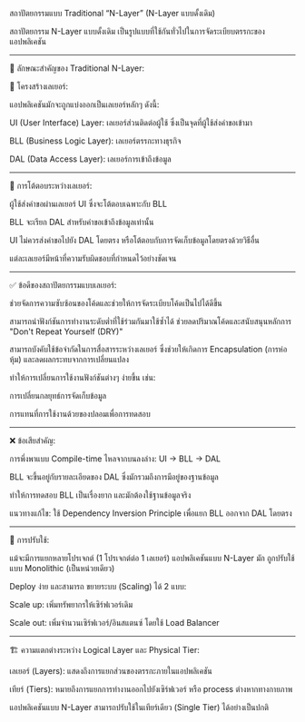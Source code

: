 สถาปัตยกรรมแบบ Traditional “N-Layer” (N-Layer แบบดั้งเดิม)

สถาปัตยกรรม N-Layer แบบดั้งเดิม เป็นรูปแบบที่ใช้กันทั่วไปในการจัดระเบียบตรรกะของแอปพลิเคชัน


---

🔹 ลักษณะสำคัญของ Traditional N-Layer:

🧱 โครงสร้างเลเยอร์:

แอปพลิเคชันมักจะถูกแบ่งออกเป็นเลเยอร์หลักๆ ดังนี้:

UI (User Interface) Layer:
เลเยอร์ส่วนติดต่อผู้ใช้ ซึ่งเป็นจุดที่ผู้ใช้ส่งคำขอเข้ามา

BLL (Business Logic Layer):
เลเยอร์ตรรกะทางธุรกิจ

DAL (Data Access Layer):
เลเยอร์การเข้าถึงข้อมูล



---

🔄 การโต้ตอบระหว่างเลเยอร์:

ผู้ใช้ส่งคำขอผ่านเลเยอร์ UI ซึ่งจะโต้ตอบเฉพาะกับ BLL

BLL จะเรียก DAL สำหรับคำขอเข้าถึงข้อมูลเท่านั้น

UI ไม่ควรส่งคำขอไปยัง DAL โดยตรง หรือโต้ตอบกับการจัดเก็บข้อมูลโดยตรงด้วยวิธีอื่น

แต่ละเลเยอร์มีหน้าที่ความรับผิดชอบที่กำหนดไว้อย่างชัดเจน



---

✅ ข้อดีของสถาปัตยกรรมแบบเลเยอร์:

ช่วยจัดการความซับซ้อนของโค้ดและช่วยให้การจัดระเบียบโค้ดเป็นไปได้ดีขึ้น

สามารถนำฟังก์ชันการทำงานระดับต่ำที่ใช้ร่วมกันมาใช้ซ้ำได้
ช่วยลดปริมาณโค้ดและสนับสนุนหลักการ "Don't Repeat Yourself (DRY)"

สามารถบังคับใช้ข้อจำกัดในการสื่อสารระหว่างเลเยอร์ ซึ่งช่วยให้เกิดการ Encapsulation (การห่อหุ้ม) และลดผลกระทบจากการเปลี่ยนแปลง

ทำให้การเปลี่ยนการใช้งานฟังก์ชันต่างๆ ง่ายขึ้น เช่น:

การเปลี่ยนกลยุทธ์การจัดเก็บข้อมูล

การแทนที่การใช้งานด้วยของปลอมเพื่อการทดสอบ




---

❌ ข้อเสียสำคัญ:

การพึ่งพาแบบ Compile-time ไหลจากบนลงล่าง:
UI → BLL → DAL

BLL จะขึ้นอยู่กับรายละเอียดของ DAL
ซึ่งมักรวมถึงการมีอยู่ของฐานข้อมูล

ทำให้การทดสอบ BLL เป็นเรื่องยาก และมักต้องใช้ฐานข้อมูลจริง

แนวทางแก้ไข:
ใช้ Dependency Inversion Principle เพื่อแยก BLL ออกจาก DAL โดยตรง



---

🚀 การปรับใช้:

แม้จะมีการแยกหลายโปรเจกต์ (1 โปรเจกต์ต่อ 1 เลเยอร์)
แอปพลิเคชันแบบ N-Layer มัก ถูกปรับใช้แบบ Monolithic (เป็นหน่วยเดียว)

Deploy ง่าย และสามารถ ขยายระบบ (Scaling) ได้ 2 แบบ:

Scale up: เพิ่มทรัพยากรให้เซิร์ฟเวอร์เดิม

Scale out: เพิ่มจำนวนเซิร์ฟเวอร์/อินสแตนซ์ โดยใช้ Load Balancer




---

🏗️ ความแตกต่างระหว่าง Logical Layer และ Physical Tier:

เลเยอร์ (Layers):
แสดงถึงการแยกส่วนของตรรกะภายในแอปพลิเคชัน

เทียร์ (Tiers):
หมายถึงการแยกการทำงานออกไปยังเซิร์ฟเวอร์ หรือ process ต่างหากทางกายภาพ

แอปพลิเคชันแบบ N-Layer สามารถปรับใช้ในเทียร์เดียว (Single Tier) ได้อย่างเป็นปกติ

